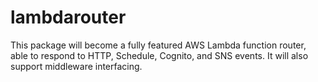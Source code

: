 # lambdarouter
This package will become a fully featured AWS Lambda function router, able to respond to HTTP, Schedule, Cognito, and SNS events. It will also support middleware interfacing.
